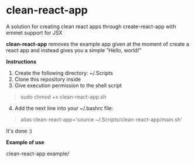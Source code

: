 # clean-react-app
A solution for creating clean react apps through create-react-app with emmet support for JSX

**clean-react-app** removes the example app given at the moment of create a react app and instead gives you a simple "Hello, world!"

**Instructions**
1. Create the following directory: ~/.Scripts
2. Clone this repository inside
3. Give execution permission to the shell script
> sudo chmod +x clean-react-app.sh
4. Add the next line into your ~/.bashrc file:
> alias clean-react-app='source ~/.Scripts/clean-react-app/main.sh'

It's done :)

**Example of use**  

clean-react-app example/
